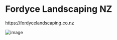 # Fordyce Landscaping NZ
https://fordycelandscaping.co.nz

![image](https://user-images.githubusercontent.com/100503747/222955039-0287e988-6f14-4fac-a76f-bef3c45e5e8a.png)
